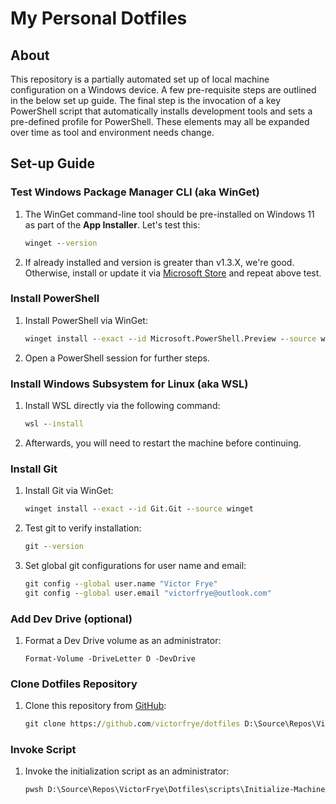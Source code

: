 # My Personal Dotfiles

## About

This repository is a partially automated set up of local machine configuration on a Windows device. A few pre-requisite steps are outlined in the below set up guide. The final step is the invocation of a key PowerShell script that automatically installs development tools and sets a pre-defined profile for PowerShell. These elements may all be expanded over time as tool and environment needs change.

## Set-up Guide

### Test Windows Package Manager CLI (aka WinGet)

1. The WinGet command-line tool should be pre-installed on Windows 11 as part of the **App Installer**. Let's test this:

    ``` cmd
    winget --version
    ```

2. If already installed and version is greater than v1.3.X, we're good. Otherwise, install or update it via [Microsoft Store](https://learn.microsoft.com/en-us/windows/package-manager/winget/#install-winget) and repeat above test.

### Install PowerShell

1. Install PowerShell via WinGet:

    ``` cmd
    winget install --exact --id Microsoft.PowerShell.Preview --source winget
    ```

2. Open a PowerShell session for further steps.

### Install Windows Subsystem for Linux (aka WSL)

1. Install WSL directly via the following command:

    ``` cmd
    wsl --install
    ```

2. Afterwards, you will need to restart the machine before continuing.

### Install Git

1. Install Git via WinGet:

    ``` cmd
    winget install --exact --id Git.Git --source winget
    ```

2. Test git to verify installation:

    ``` cmd
    git --version
    ```

3. Set global git configurations for user name and email:

    ``` cmd
    git config --global user.name "Victor Frye"
    git config --global user.email "victorfrye@outlook.com"
    ```

### Add Dev Drive (optional)

1. Format a Dev Drive volume as an administrator:

    ``` pwsh
    Format-Volume -DriveLetter D -DevDrive
    ```

### Clone Dotfiles Repository

1. Clone this repository from [GitHub](https://github.com/victorfrye/dotfiles):

    ``` cmd
    git clone https://github.com/victorfrye/dotfiles D:\Source\Repos\VictorFrye\Dotfiles
    ```

### Invoke Script

1. Invoke the initialization script as an administrator:

    ``` cmd
    pwsh D:\Source\Repos\VictorFrye\Dotfiles\scripts\Initialize-MachineConfiguration.ps1
    ```
